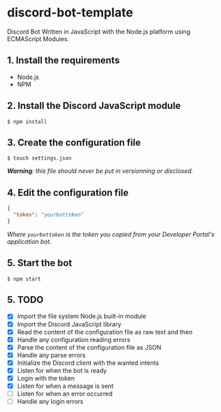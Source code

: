 # discord-bot-template

Discord Bot Written in JavaScript with the Node.js platform using ECMAScript Modules.

## 1. Install the requirements

- Node.js
- NPM

## 2. Install the Discord JavaScript module

```console
$ npm install
```

## 3. Create the configuration file

```console
$ touch settings.json
```

***Warning**: this file should never be put in versionning or disclosed.*

## 4. Edit the configuration file

```json
{
  "token": "yourbottoken"
}
```

*Where `yourbottoken` is the token you copied from your Developer Portal's application bot.*

## 5. Start the bot

```console
$ npm start
```

## 5. TODO

- [X] Import the file system Node.js built-in module
- [X] Import the Discord JavaScript library
- [X] Read the content of the configuration file as raw text and then
- [X] Handle any configuration reading errors
- [X] Parse the content of the configuration file as JSON
- [X] Handle any parse errors
- [X] Initialize the Discord client with the wanted intents
- [X] Listen for when the bot is ready
- [X] Login with the token
- [X] Listen for when a message is sent
- [ ] Listen for when an error occurred
- [ ] Handle any login errors
